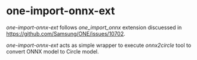 # one-import-onnx-ext

_one-import-onnx-ext_ follows _one_import_onnx_ extension discuessed in
https://github.com/Samsung/ONE/issues/10702.

_one-import-onnx-ext_ acts as simple wrapper to execute _onnx2circle_ tool
to convert ONNX model to Circle model.
